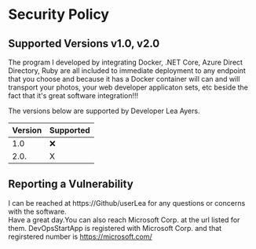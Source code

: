 # Security Policy

## Supported Versions v1.0, v2.0

The program I developed by integrating Docker, .NET Core, Azure Direct Directory, Ruby are all included to immediate deployment to any 
endpoint that you choose and because it has a Docker container will can and will transport your photos, your web developer applicaton sets, 
etc beside the fact that it's great software integration!!!

The versions below are supported by Developer Lea Ayers.

| Version | Supported          |
| ------- | ------------------ |
| 1.0     | ❌                 |
| 2.0.    |  X                 |   

## Reporting a Vulnerability

I can be reached at https://Github/userLea for any questions or concerns with the software.  
Have a great day.You can also reach Microsoft Corp. at the url listed for them. DevOpsStartApp is registered with Microsoft Corp. and that regirstered number
is https://microsoft.com/


